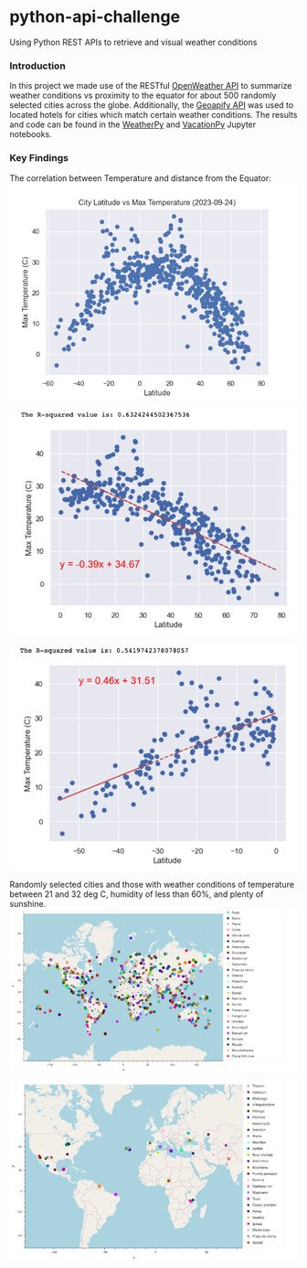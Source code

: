 # python-api-challenge
Using Python REST APIs to retrieve and visual weather conditions

### Introduction
In this project we made use of the RESTful [OpenWeather API](https://openweathermap.org/api) to summarize weather conditions vs proximity to the equator for about 500 randomly selected cities across the globe. Additionally, the [Geoapify API](https://www.geoapify.com/) was used to located hotels for cities which match certain weather conditions. The results and code can be found in the [WeatherPy](WeatherPy/WeatherPy.ipynb) and [VacationPy](WeatherPy/VacationPy.ipynb) Jupyter notebooks. 

### Key Findings

The correlation between Temperature and distance from the Equator: 
![Temperature vs Latitude](WeatherPy/output_data/Fig1.png)

![Temperature vs Latitude](WeatherPy/output_data/Fig5.png)

![Temperature vs Latitude](WeatherPy/output_data/Fig6.png)

Randomly selected cities and those with weather conditions of temperature between 21 and 32 deg C, humidity of less than 60%, and plenty of sunshine.
![Cities across the globe](WeatherPy/output_data/Cities_All.png)

![Hotels across the globe](WeatherPy/output_data/Cities_Vacation.png)



